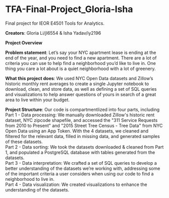 # TFA-Final-Project_Gloria-Isha <br>
Final project for IEOR E4501 Tools for Analytics. <br>

**Creators**: Gloria Li/jl6554 & Isha Yadav/iy2196 <br>

**Project Overview** <br>

**Problem statement**: Let’s say your NYC apartment lease is ending at the end of the year, and you need to find a new apartment. There are a lot of criteria you can use to help find a neighborhood you’d like to live in. One thing you care a lot about is a quiet neighborhood with a lot of greenery.<br>

**What this project does**: We used NYC Open Data datasets and Zillow’s historic monthly rent averages to create a single Jupyter notebook to download, clean, and store data, as well as defining a set of SQL queries and visualizations to help answer questions of yours in search of a great area to live within your budget. <br>

**Project Structure**: Our code is compartmentlized into four parts, including <br>
Part 1 - Data processing: We manually downloaded Zillow's historic rent dataset, NYC zipcode shapefile, and accessed the "311 Service Requests from 2010 to Present" and "2015 Street Tree Census - Tree Data" from NYC Open Data using an App Token. With the 4 datasets, we cleaned and filtered for the relevant data, filled in missing data, and generated samples of these datasets. <br>
Part 2 - Data sorting: We took the datasets downloaded & cleaned from Part 1, and populated a PostgreSQL database with tables generated from the datasets. <br>
Part 3 - Data interpretation: We crafted a set of SQL queries to develop a better understanding of the datasets we’re working with, addressing some of the important criteria a user considers when using our code to find a neighborhood to live in. <br>
Part 4 - Data visualization: We created visualizations to enhance the understanding of the datasets.  <br>
